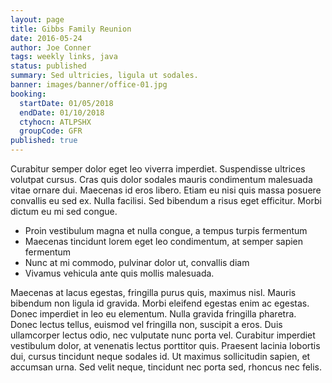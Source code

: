 ```yaml
---
layout: page
title: Gibbs Family Reunion
date: 2016-05-24
author: Joe Conner
tags: weekly links, java
status: published
summary: Sed ultricies, ligula ut sodales.
banner: images/banner/office-01.jpg
booking:
  startDate: 01/05/2018
  endDate: 01/10/2018
  ctyhocn: ATLPSHX
  groupCode: GFR
published: true
---
```

Curabitur semper dolor eget leo viverra imperdiet. Suspendisse ultrices volutpat cursus. Cras quis dolor sodales mauris condimentum malesuada vitae ornare dui. Maecenas id eros libero. Etiam eu nisi quis massa posuere convallis eu sed ex. Nulla facilisi. Sed bibendum a risus eget efficitur. Morbi dictum eu mi sed congue.

* Proin vestibulum magna et nulla congue, a tempus turpis fermentum
* Maecenas tincidunt lorem eget leo condimentum, at semper sapien fermentum
* Nunc at mi commodo, pulvinar dolor ut, convallis diam
* Vivamus vehicula ante quis mollis malesuada.

Maecenas at lacus egestas, fringilla purus quis, maximus nisl. Mauris bibendum non ligula id gravida. Morbi eleifend egestas enim ac egestas. Donec imperdiet in leo eu elementum. Nulla gravida fringilla pharetra. Donec lectus tellus, euismod vel fringilla non, suscipit a eros. Duis ullamcorper lectus odio, nec vulputate nunc porta vel. Curabitur imperdiet vestibulum dolor, at venenatis lectus porttitor quis. Praesent lacinia lobortis dui, cursus tincidunt neque sodales id. Ut maximus sollicitudin sapien, et accumsan urna. Sed velit neque, tincidunt nec porta sed, rhoncus nec felis.
